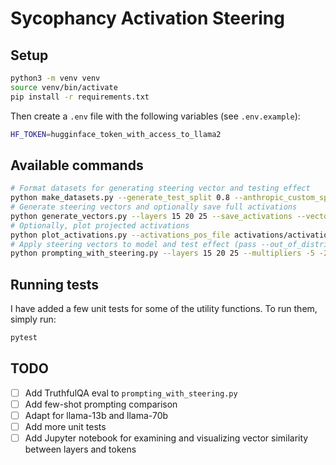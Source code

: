 # Sycophancy Activation Steering

## Setup

```bash
python3 -m venv venv
source venv/bin/activate
pip install -r requirements.txt
```

Then create a `.env` file with the following variables (see `.env.example`):

```bash
HF_TOKEN=hugginface_token_with_access_to_llama2
```

## Available commands

```bash
# Format datasets for generating steering vector and testing effect
python make_datasets.py --generate_test_split 0.8 --anthropic_custom_split 0.6 --n_datapoints 1000 --n_tqa_datapoints 200
# Generate steering vectors and optionally save full activations
python generate_vectors.py --layers 15 20 25 --save_activations --vector_save_dir vectors --activation_save_dir activations
# Optionally, plot projected activations
python plot_activations.py --activations_pos_file activations/activations_pos_15.pt --activations_neg_file activations/activations_neg_15.pt --fname activations_proj_15.png --title "Activations layer 15"
# Apply steering vectors to model and test effect (pass --out_of_distribution to test on out-of-distribution data)
python prompting_with_steering.py --layers 15 20 25 --multipliers -5 -2 -1 0 1 2 5 --max_new_tokens 80 --out_of_distribution
```

## Running tests

I have added a few unit tests for some of the utility functions. To run them, simply run:

```bash
pytest
```

## TODO

- [ ] Add TruthfulQA eval to `prompting_with_steering.py`
- [ ] Add few-shot prompting comparison
- [ ] Adapt for llama-13b and llama-70b
- [ ] Add more unit tests
- [ ] Add Jupyter notebook for examining and visualizing vector similarity between layers and tokens